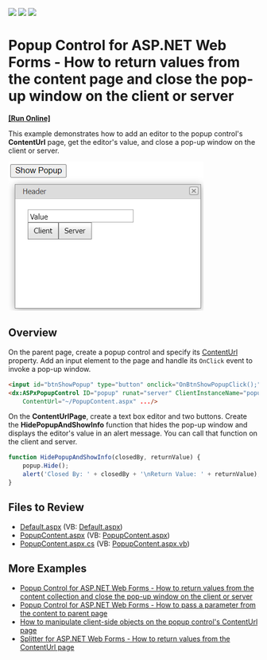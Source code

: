 <!-- default badges list -->
![](https://img.shields.io/endpoint?url=https://codecentral.devexpress.com/api/v1/VersionRange/128565048/13.1.5%2B)
[![](https://img.shields.io/badge/Open_in_DevExpress_Support_Center-FF7200?style=flat-square&logo=DevExpress&logoColor=white)](https://supportcenter.devexpress.com/ticket/details/E3098)
[![](https://img.shields.io/badge/📖_How_to_use_DevExpress_Examples-e9f6fc?style=flat-square)](https://docs.devexpress.com/GeneralInformation/403183)
<!-- default badges end -->
# Popup Control for ASP.NET Web Forms - How to return values from the content page and close the pop-up window on the client or server
<!-- run online -->
**[[Run Online]](https://codecentral.devexpress.com/128565048/)**
<!-- run online end -->

This example demonstrates how to add an editor to the popup control's **ContentUrl** page, get the editor's value, and close a pop-up window on the client or server.

![Popup ContentUrl page](PopupContentUrl.png)

## Overview

On the parent page, create a popup control and specify its [ContentUrl](https://docs.devexpress.com/AspNet/DevExpress.Web.ASPxPopupControlBase.ContentUrl) property. Add an input element to the page and handle its `OnClick` event to invoke a pop-up window.

```aspx
<input id="btnShowPopup" type="button" onclick="OnBtnShowPopupClick();" value="Show Popup" />
<dx:ASPxPopupControl ID="popup" runat="server" ClientInstanceName="popup"
    ContentUrl="~/PopupContent.aspx" .../>
```

On the **ContentUrlPage**, create a text box editor and two buttons. Create the **HidePopupAndShowInfo** function that hides the pop-up window and displays the editor's value in an alert message. You can call that function on the client and server.

```js
function HidePopupAndShowInfo(closedBy, returnValue) {
    popup.Hide();
    alert('Closed By: ' + closedBy + '\nReturn Value: ' + returnValue);
}
```

## Files to Review

* [Default.aspx](./CS/WebSite/Default.aspx) (VB: [Default.aspx](./VB/WebSite/Default.aspx))
* [PopupContent.aspx](./CS/WebSite/PopupContent.aspx) (VB: [PopupContent.aspx](./VB/WebSite/PopupContent.aspx))
* [PopupContent.aspx.cs](./CS/WebSite/PopupContent.aspx.cs) (VB: [PopupContent.aspx.vb](./VB/WebSite/PopupContent.aspx.vb))

## More Examples

* [Popup Control for ASP.NET Web Forms - How to return values from the сontent сollection and close the pop-up window on the client or server](https://github.com/DevExpress-Examples/asp-net-web-forms-popup-control-get-edit-values-and-close-popup-on-client-and-server)
* [Popup Control for ASP.NET Web Forms - How to pass a parameter from the content to parent page](https://github.com/DevExpress-Examples/asp-net-web-forms-popup-control-pass-parameter-from-content-to-parent-page)
* [How to manipulate client-side objects on the popup control's ContentUrl page](https://github.com/DevExpress-Examples/how-to-manipulate-client-side-objects-within-a-aspxpopupcontrol-with-the-specified-contenturl-e3928)
* [Splitter for ASP.NET Web Forms - How to return values from the ContentUrl page](https://github.com/DevExpress-Examples/aspxsplitter-how-to-return-a-value-from-a-page-specified-via-splitterpanecontenturl-e3614)
